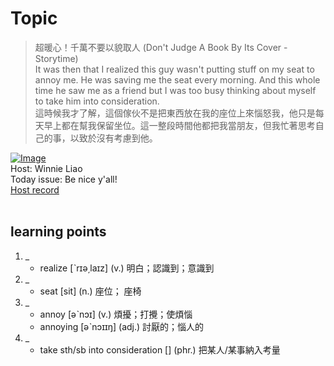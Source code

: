 # Topic

> 超暖心！千萬不要以貌取人 (Don't Judge A Book By Its Cover - Storytime) <br>
> It was then that I realized this guy wasn't putting stuff on my seat to annoy me. He was saving me the seat every morning. And this whole time he saw me as a friend but I was too busy thinking about myself to take him into consideration. <br>
> 這時候我才了解，這個傢伙不是把東西放在我的座位上來惱怒我，他只是每天早上都在幫我保留坐位。這一整段時間他都把我當朋友，但我忙著思考自己的事，以致於沒有考慮到他。 <br>

[![Image](https://cdn.voicetube.com/assets/thumbnails/m01IK2xcmCA.jpg)](https://www.youtube.com/embed/m01IK2xcmCA?rel=0&showinfo=0&cc_load_policy=0&controls=1&autoplay=1&iv_load_policy=3&playsinline=1&wmode=transparent&start=96&end=111&enablejsapi=1&origin=https://tw.voicetube.com&widgetid=1)<br>
Host: Winnie Liao
<br>Today issue: Be nice y'all!
<br>
[Host record](https://cdn.voicetube.com/tmp/everyday_records/callmeboss901/2414.mp3)
<br><br>
## learning points
1. _
	* realize [ˋrɪə͵laɪz] (v.) 明白；認識到；意識到
2. _
	* seat [sit] (n.) 座位； 座椅
3. _
	* annoy [əˋnɔɪ] (v.) 煩擾；打攪；使煩惱
	* annoying [əˋnɔɪɪŋ] (adj.) 討厭的；惱人的
4. _
	* take sth/sb into consideration [] (phr.) 把某人/某事納入考量
